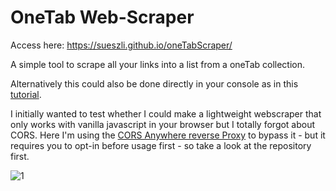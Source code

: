 # OneTab Web-Scraper
Access here: https://sueszli.github.io/oneTabScraper/

A simple tool to scrape all your links into a list from a oneTab collection.

Alternatively this could also be done directly in your console as in this [tutorial](https://www.youtube.com/watch?v=rlv7ueX4Yjc).

I initially wanted to test whether I could make a lightweight webscraper that only works with vanilla javascript in your browser but I totally forgot about CORS.
Here I'm using the [CORS Anywhere reverse Proxy](https://github.com/Rob--W/cors-anywhere) to bypass it - but it requires you to opt-in before usage first - so take a look at the repository first.

![1](https://user-images.githubusercontent.com/61852663/147303293-2a3c8321-9a0f-4f7f-95dd-eebb3c3f6f9f.gif)
